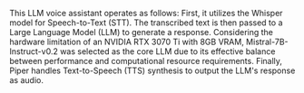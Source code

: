 This LLM voice assistant operates as follows: First, it utilizes the Whisper model for Speech-to-Text (STT). The transcribed text is then passed to a Large Language Model (LLM) to generate a response. Considering the hardware limitation of an NVIDIA RTX 3070 Ti with 8GB VRAM, Mistral-7B-Instruct-v0.2 was selected as the core LLM due to its effective balance between performance and computational resource requirements. Finally, Piper handles Text-to-Speech (TTS) synthesis to output the LLM's response as audio.
